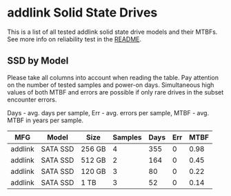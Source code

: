 addlink Solid State Drives
==========================

This is a list of all tested addlink solid state drive models and their MTBFs. See
more info on reliability test in the [README](https://github.com/linuxhw/SMART).

SSD by Model
------------

Please take all columns into account when reading the table. Pay attention on the
number of tested samples and power-on days. Simultaneous high values of both MTBF
and errors are possible if only rare drives in the subset encounter errors.

Days - avg. days per sample,
Err  - avg. errors per sample,
MTBF - avg. MTBF in years per sample.

| MFG       | Model              | Size   | Samples | Days  | Err   | MTBF |
|-----------|--------------------|--------|---------|-------|-------|------|
| addlink   | SATA SSD           | 256 GB | 4       | 355   | 0     | 0.98   |
| addlink   | SATA SSD           | 512 GB | 2       | 164   | 0     | 0.45   |
| addlink   | SATA SSD           | 120 GB | 3       | 80    | 0     | 0.22   |
| addlink   | SATA SSD           | 1 TB   | 3       | 52    | 0     | 0.14   |
